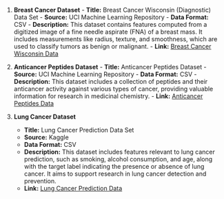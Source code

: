 1. **Breast Cancer Dataset**
       - **Title:** Breast Cancer Wisconsin (Diagnostic) Data Set
       - **Source:** UCI Machine Learning Repository
       - **Data Format:** CSV
       - **Description:** This dataset contains features computed from a digitized image of a fine needle aspirate (FNA) of a breast mass. It includes measurements like radius, texture, and smoothness, which are used to classify tumors as benign or malignant.
       - **Link:** [Breast Cancer Wisconsin Data](https://www.kaggle.com/datasets/uciml/breast-cancer-wisconsin-data)


2. **Anticancer Peptides Dataset**
       - **Title:** Anticancer Peptides Dataset
       - **Source:** UCI Machine Learning Repository
       - **Data Format:** CSV
       - **Description:** This dataset includes a collection of peptides and their anticancer activity against various types of cancer, providing valuable information for research in medicinal chemistry.
       - **Link:** [Anticancer Peptides Data](https://www.kaggle.com/datasets/uciml/anticancer-peptides-dataset)

3. **Lung Cancer Dataset**
   - **Title:** Lung Cancer Prediction Data Set
   - **Source:** Kaggle
   - **Data Format:** CSV
   - **Description:** This dataset includes features relevant to lung cancer prediction, such as smoking, alcohol consumption, and age, along with the target label indicating the presence or absence of lung cancer. It aims to support research in lung cancer detection and prevention.
   - **Link:** [Lung Cancer Prediction Data](https://www.kaggle.com/datasets/rashadrmammadov/lung-cancer-prediction)
